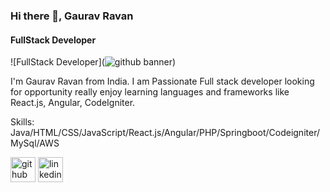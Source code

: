 ### Hi there 👋, Gaurav Ravan 
#### FullStack Developer
![FullStack Developer](![github banner](https://github.com/GauravRavan/Codeigniter-Crudapp/assets/118911175/3db3adf1-af04-4407-9e1d-d0ab58dbedc8))

I'm Gaurav Ravan from India. I am Passionate Full stack developer looking for opportunity really enjoy learning languages and frameworks like React.js, Angular, CodeIgniter.

Skills: Java/HTML/CSS/JavaScript/React.js/Angular/PHP/Springboot/Codeigniter/MySql/AWS

[<img src='https://cdn.jsdelivr.net/npm/simple-icons@3.0.1/icons/github.svg' alt='github' height='40'>](https://github.com/GauravRavan)  [<img src='https://cdn.jsdelivr.net/npm/simple-icons@3.0.1/icons/linkedin.svg' alt='linkedin' height='40'>](https://www.linkedin.com/in/GauravRavan/)  




